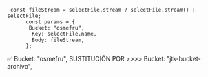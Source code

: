 
```
 const fileStream = selectFile.stream ? selectFile.stream() : selectFile;
      const params = {
       Bucket: "osmefru",
        Key: selectFile.name,
        Body: fileStream,
      };
```


✅ Bucket: "osmefru",     SUSTITUCIÓN POR >>>>    Bucket: "jtk-bucket-archivo",
